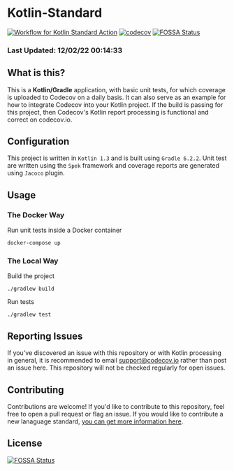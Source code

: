 # Kotlin-Standard

[![Workflow for Kotlin Standard Action](https://github.com/codecov/kotlin-standard/actions/workflows/kotlin-standard.yml/badge.svg)](https://github.com/codecov/kotlin-standard/actions/workflows/kotlin-standard.yml) [![codecov](https://codecov.io/gh/codecov/kotlin-Standard/branch/master/graph/badge.svg)](https://codecov.io/gh/codecov/kotlin-Standard)
[![FOSSA Status](https://app.fossa.com/api/projects/git%2Bgithub.com%2Fcodecov%2Fkotlin-standard.svg?type=shield)](https://app.fossa.com/projects/git%2Bgithub.com%2Fcodecov%2Fkotlin-standard?ref=badge_shield)

### Last Updated: 12/02/22 00:14:33

## What is this?

This is a **Kotlin/Gradle** application, with basic unit tests, for which coverage is uploaded to Codecov on a daily basis. It can also serve as an example for how to integrate Codecov into your Kotlin project. If the build is passing for this project, then Codecov's Kotlin report processing is functional and correct on codecov.io.

## Configuration

This project is written in `Kotlin 1.3` and is built using `Gradle 6.2.2`. Unit test are written using the `Spek` framework and coverage reports are generated using `Jacoco` plugin.

## Usage

### The Docker Way

Run unit tests inside a Docker container
```bash
docker-compose up
```

### The Local Way

Build the project
```
./gradlew build
```

Run tests
```
./gradlew test
```

## Reporting Issues

If you've discovered an issue with this repository or with Kotlin processing in general, it is recommended to email support@codecov.io rather than post an issue here. This repository will not be checked regularly for open issues.

## Contributing

Contributions are welcome! If you'd like to contribute to this repository, feel free to open a pull request or flag an issue. If you would like to contribute a new lanaguage standard, [you can get more information here](https://github.com/codecov/standards-scripts/blob/master/README.md#contributing). 


## License
[![FOSSA Status](https://app.fossa.com/api/projects/git%2Bgithub.com%2Fcodecov%2Fkotlin-standard.svg?type=large)](https://app.fossa.com/projects/git%2Bgithub.com%2Fcodecov%2Fkotlin-standard?ref=badge_large)
